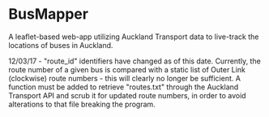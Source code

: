 # BusMapper
A leaflet-based web-app utilizing Auckland Transport data to live-track the locations of buses in Auckland.

12/03/17 - "route_id" identifiers have changed as of this date. Currently, the route number of a given bus is compared with a static list of Outer Link (clockwise) route numbers - this will clearly no longer be sufficient. A function must be added to retrieve "routes.txt" through the Auckland Transport API and scrub it for updated route numbers, in order to avoid alterations to that file breaking the program.
